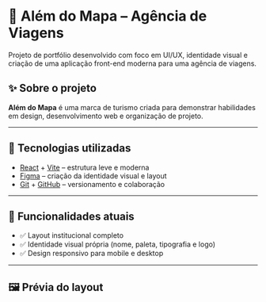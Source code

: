 # 🧭 Além do Mapa – Agência de Viagens

Projeto de portfólio desenvolvido com foco em UI/UX, identidade visual e criação de uma aplicação front-end moderna para uma agência de viagens.

## ✨ Sobre o projeto

**Além do Mapa** é uma marca de turismo criada para demonstrar habilidades em design, desenvolvimento web e organização de projeto. 

---

## 🚀 Tecnologias utilizadas

- [React](https://reactjs.org/) + [Vite](https://vitejs.dev/) – estrutura leve e moderna
- [Figma](https://figma.com/) – criação da identidade visual e layout
- [Git](https://git-scm.com/) + [GitHub](https://github.com/) – versionamento e colaboração

---

## 🔧 Funcionalidades atuais

- ✅ Layout institucional completo
- ✅ Identidade visual própria (nome, paleta, tipografia e logo)
- ✅ Design responsivo para mobile e desktop

---

## 🖼 Prévia do layout


